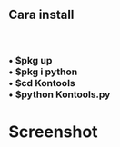 <h2>Cara install</h2><br>
<h3>• $pkg up<br>
• $pkg i python<br>
• $cd Kontools<br>
• $python Kontools.py<br></h3>

# Screenshot
